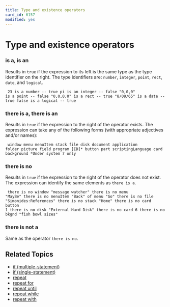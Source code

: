 ```yaml
---
title: Type and existence operators
card_id: 6157
modified: yes
---
```


# Type and existence operators

### is a, is an

Results in <code>true</code> if the expression to its left is the same type as the type identifier on the right. The type identifiers are: <code>number</code>, <code>integer</code>, <code>point</code>, <code>rect</code>, <code>date</code>, and <code>logical</code>.

<code><pre>
23 is a number      -- true
pi is an integer    -- false
"0,0,0" is a point  -- false
"0,0,0,0" is a rect -- true
"8/09/65" is a date -- true
false is a logical  -- true
</pre></code>

### there is a, there is an

Results in <code>true</code> if the expression to the right of the operator exists. The expression can take any of the following forms (with appropriate adjectives and/or names):

<code><pre>
window    menu     menuItem   stack
file      disk     document   application
folder    picture  field      program [ID]*
button    part     scriptingLanguage
card      background
*Under system 7 only
</pre></code>

### there is no

Results in <code>true</code> if the expression to the right of the operator does not exist. The expression can identify the same elements as <code>there is a</code>.

<code><pre>
there is no window "message watcher"
there is no menu "MayBe"
there is no menuItem "Back" of menu "Go"
there is no file "Simonides:References"
there is no stack "Home"
there is no card button 1
there is no disk "External Hard Disk"
there is no card 6
there is no bkgnd "fish bowl sizes"
</pre></code>

### there is not a

Same as the operator <code>there is no</code>.

## Related Topics

* [if (multiple-statement)](/HyperTalkReference/keywords/if-multiple-statement)
* [if (single-statement)](/HyperTalkReference/keywords/if-single-statement)
* [repeat](/HyperTalkReference/keywords/repeat)
* [repeat for](/HyperTalkReference/keywords/repeat-for)
* [repeat until](/HyperTalkReference/keywords/repeat-until)
* [repeat while](/HyperTalkReference/keywords/repeat-while)
* [repeat with](/HyperTalkReference/keywords/repeat-with)
